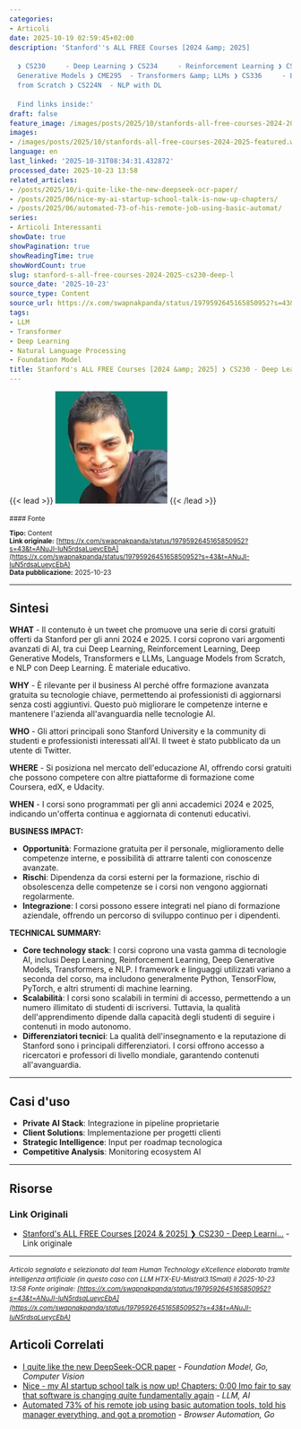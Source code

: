 ```yaml
---
categories:
- Articoli
date: 2025-10-19 02:59:45+02:00
description: 'Stanford''s ALL FREE Courses [2024 &amp; 2025]

  ❯ CS230     - Deep Learning ❯ CS234     - Reinforcement Learning ❯ CS236     - Deep
  Generative Models ❯ CME295  - Transformers &amp; LLMs ❯ CS336     - Language Model
  from Scratch ❯ CS224N  - NLP with DL

  Find links inside:'
draft: false
feature_image: /images/posts/2025/10/stanfords-all-free-courses-2024-2025-featured.webp
images:
- /images/posts/2025/10/stanfords-all-free-courses-2024-2025-featured.webp
language: en
last_linked: '2025-10-31T08:34:31.432872'
processed_date: 2025-10-23 13:58
related_articles:
- /posts/2025/10/i-quite-like-the-new-deepseek-ocr-paper/
- /posts/2025/06/nice-my-ai-startup-school-talk-is-now-up-chapters/
- /posts/2025/06/automated-73-of-his-remote-job-using-basic-automat/
series:
- Articoli Interessanti
showDate: true
showPagination: true
showReadingTime: true
showWordCount: true
slug: stanford-s-all-free-courses-2024-2025-cs230-deep-l
source_date: '2025-10-23'
source_type: Content
source_url: https://x.com/swapnakpanda/status/1979592645165850952?s=43&t=ANuJI-IuN5rdsaLueycEbA
tags:
- LLM
- Transformer
- Deep Learning
- Natural Language Processing
- Foundation Model
title: Stanford's ALL FREE Courses [2024 &amp; 2025] ❯ CS230 - Deep Learni...
---
```


{{< lead >}}
![Featured image](/images/posts/2025/10/stanfords-all-free-courses-2024-2025-featured.webp)
{{< /lead >}}

<small>
#### Fonte

**Tipo:** Content  
**Link originale:** [https://x.com/swapnakpanda/status/1979592645165850952?s=43&t=ANuJI-IuN5rdsaLueycEbA](https://x.com/swapnakpanda/status/1979592645165850952?s=43&t=ANuJI-IuN5rdsaLueycEbA)  
**Data pubblicazione:** 2025-10-23

</small>

---

## Sintesi

**WHAT** - Il contenuto è un tweet che promuove una serie di corsi gratuiti offerti da Stanford per gli anni 2024 e 2025. I corsi coprono vari argomenti avanzati di AI, tra cui Deep Learning, Reinforcement Learning, Deep Generative Models, Transformers e LLMs, Language Models from Scratch, e NLP con Deep Learning. È materiale educativo.

**WHY** - È rilevante per il business AI perché offre formazione avanzata gratuita su tecnologie chiave, permettendo ai professionisti di aggiornarsi senza costi aggiuntivi. Questo può migliorare le competenze interne e mantenere l'azienda all'avanguardia nelle tecnologie AI.

**WHO** - Gli attori principali sono Stanford University e la community di studenti e professionisti interessati all'AI. Il tweet è stato pubblicato da un utente di Twitter.

**WHERE** - Si posiziona nel mercato dell'educazione AI, offrendo corsi gratuiti che possono competere con altre piattaforme di formazione come Coursera, edX, e Udacity.

**WHEN** - I corsi sono programmati per gli anni accademici 2024 e 2025, indicando un'offerta continua e aggiornata di contenuti educativi.

**BUSINESS IMPACT:**
- **Opportunità**: Formazione gratuita per il personale, miglioramento delle competenze interne, e possibilità di attrarre talenti con conoscenze avanzate.
- **Rischi**: Dipendenza da corsi esterni per la formazione, rischio di obsolescenza delle competenze se i corsi non vengono aggiornati regolarmente.
- **Integrazione**: I corsi possono essere integrati nel piano di formazione aziendale, offrendo un percorso di sviluppo continuo per i dipendenti.

**TECHNICAL SUMMARY:**
- **Core technology stack**: I corsi coprono una vasta gamma di tecnologie AI, inclusi Deep Learning, Reinforcement Learning, Deep Generative Models, Transformers, e NLP. I framework e linguaggi utilizzati variano a seconda del corso, ma includono generalmente Python, TensorFlow, PyTorch, e altri strumenti di machine learning.
- **Scalabilità**: I corsi sono scalabili in termini di accesso, permettendo a un numero illimitato di studenti di iscriversi. Tuttavia, la qualità dell'apprendimento dipende dalla capacità degli studenti di seguire i contenuti in modo autonomo.
- **Differenziatori tecnici**: La qualità dell'insegnamento e la reputazione di Stanford sono i principali differenziatori. I corsi offrono accesso a ricercatori e professori di livello mondiale, garantendo contenuti all'avanguardia.

---

## Casi d'uso

- **Private AI Stack**: Integrazione in pipeline proprietarie
- **Client Solutions**: Implementazione per progetti clienti
- **Strategic Intelligence**: Input per roadmap tecnologica
- **Competitive Analysis**: Monitoring ecosystem AI

---



## Risorse

### Link Originali
- [Stanford's ALL FREE Courses [2024 &amp; 2025] ❯ CS230 - Deep Learni...](https://x.com/swapnakpanda/status/1979592645165850952?s=43&t=ANuJI-IuN5rdsaLueycEbA) - Link originale


---

*<small>Articolo segnalato e selezionato dal team Human Technology eXcellence elaborato tramite intelligenza artificiale (in questo caso con LLM HTX-EU-Mistral3.1Small) il 2025-10-23 13:58
Fonte originale: [https://x.com/swapnakpanda/status/1979592645165850952?s=43&t=ANuJI-IuN5rdsaLueycEbA](https://x.com/swapnakpanda/status/1979592645165850952?s=43&t=ANuJI-IuN5rdsaLueycEbA)</small>*

## Articoli Correlati

- [I quite like the new DeepSeek-OCR paper](/posts/2025/10/i-quite-like-the-new-deepseek-ocr-paper/) - *Foundation Model, Go, Computer Vision*
- [Nice - my AI startup school talk is now up! Chapters: 0:00 Imo fair to say that software is changing quite fundamentally again](/posts/2025/06/nice-my-ai-startup-school-talk-is-now-up-chapters/) - *LLM, AI*
- [Automated 73% of his remote job using basic automation tools, told his manager everything, and got a promotion](/posts/2025/06/automated-73-of-his-remote-job-using-basic-automat/) - *Browser Automation, Go*